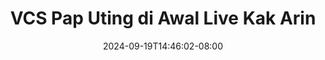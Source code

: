 --- 
title: "VCS Pap Uting di Awal Live Kak Arin"
description: "    VCS Pap Uting di Awal Live Kak Arin   full vidio new"
date: 2024-09-19T14:46:02-08:00
file_code: "huqvl73bears"
draft: false
cover: "3as2t0uc5fwlqvo6.jpg"
tags: ["VCS", "Pap", "Uting", "Awal", "Live", "Kak", "Arin", "bokep-indo", "bokep-viral", "bokep-ig"]
length: 903
fld_id: "1482785"
foldername: "Arin super toge"
categories: ["Arin super toge"]
views: 0
---